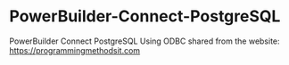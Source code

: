 # PowerBuilder-Connect-PostgreSQL
PowerBuilder Connect PostgreSQL Using ODBC
shared from the website: https://programmingmethodsit.com
